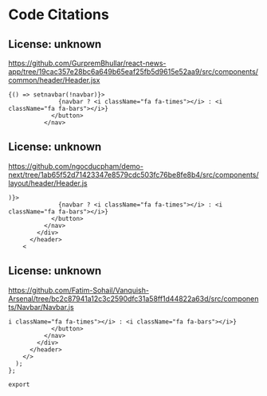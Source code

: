 # Code Citations

## License: unknown
https://github.com/GurpremBhullar/react-news-app/tree/19cac357e28bc6a649b65eaf25fb5d9615e52aa9/src/components/common/header/Header.jsx

```
{() => setnavbar(!navbar)}>
              {navbar ? <i className="fa fa-times"></i> : <i className="fa fa-bars"></i>}
            </button>
          </nav>
```


## License: unknown
https://github.com/ngocducpham/demo-next/tree/1ab65f52d71423347e8579cdc503fc76be8fe8b4/src/components/layout/header/Header.js

```
)}>
              {navbar ? <i className="fa fa-times"></i> : <i className="fa fa-bars"></i>}
            </button>
          </nav>
        </div>
      </header>
    <
```


## License: unknown
https://github.com/Fatim-Sohail/Vanquish-Arsenal/tree/bc2c87941a12c3c2590dfc31a58ff1d44822a63d/src/components/Navbar/Navbar.js

```
i className="fa fa-times"></i> : <i className="fa fa-bars"></i>}
            </button>
          </nav>
        </div>
      </header>
    </>
  );
};

export
```


